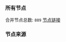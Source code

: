 ### 所有节点
合并节点总数: `889`
[节点链接](https://raw.githubusercontent.com/rzhy1/11/master/sub/sub_merge_base64.txt)

### 节点来源